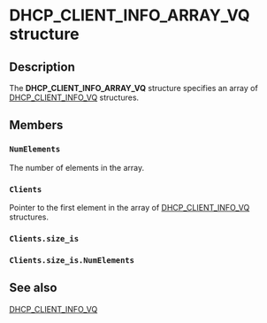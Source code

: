 # DHCP_CLIENT_INFO_ARRAY_VQ structure

## Description

The **DHCP_CLIENT_INFO_ARRAY_VQ** structure specifies an array of [DHCP_CLIENT_INFO_VQ](https://learn.microsoft.com/windows/desktop/api/dhcpsapi/ns-dhcpsapi-dhcp_client_info_vq) structures.

## Members

### `NumElements`

The number of elements in the array.

### `Clients`

Pointer to the first element in the array of [DHCP_CLIENT_INFO_VQ](https://learn.microsoft.com/windows/desktop/api/dhcpsapi/ns-dhcpsapi-dhcp_client_info_vq) structures.

### `Clients.size_is`

### `Clients.size_is.NumElements`

## See also

[DHCP_CLIENT_INFO_VQ](https://learn.microsoft.com/windows/desktop/api/dhcpsapi/ns-dhcpsapi-dhcp_client_info_vq)